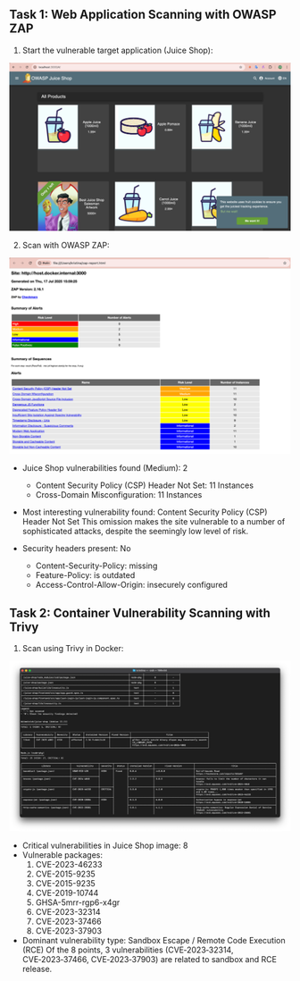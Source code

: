 ## Task 1: Web Application Scanning with OWASP ZAP

1. Start the vulnerable target application (Juice Shop):

  ![img.png](Images/img_lab9.png)

2. Scan with OWASP ZAP:

  ![img_1.png](Images/img_1_lab9.png)

- Juice Shop vulnerabilities found (Medium): 2
  - Content Security Policy (CSP) Header Not Set: 11 Instances
  - Cross-Domain Misconfiguration: 11 Instances


- Most interesting vulnerability found: Content Security Policy (CSP) Header Not Set
  This omission makes the site vulnerable to a number of sophisticated attacks, despite the seemingly low level of risk.


- Security headers present: No
    - Content-Security-Policy: missing 
    - Feature-Policy: is outdated 
    - Access-Control-Allow-Origin: insecurely configured

## Task 2: Container Vulnerability Scanning with Trivy

1. Scan using Trivy in Docker:

  ![img_2.png](Images/img_2_lab9.png)

- Critical vulnerabilities in Juice Shop image: 8
- Vulnerable packages: 
   1. CVE-2023-46233 
   2. CVE-2015-9235
   3. CVE-2015-9235
   4. CVE-2019-10744
   5. GHSA-5mrr-rgp6-x4gr
   6. CVE-2023-32314
   7. CVE-2023-37466
   8. CVE-2023-37903
- Dominant vulnerability type: Sandbox Escape / Remote Code Execution (RCE)
  Of the 8 points, 3 vulnerabilities (CVE‑2023‑32314, CVE‑2023‑37466, CVE‑2023‑37903) are related to sandbox and RCE release.
